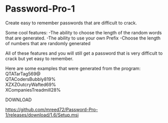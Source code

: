 # Password-Pro-1
 Create easy to remember passwords that are difficult to crack.
 
 Some cool features:
 -The ability to choose the length of the random words that are generated.
 -The ability to use your own Prefix
 -Choose the length of numbers that are randomly generated
 
 All of these features and you will still get a password that is very difficult to crack but yet easy to remember.
 
 Here are some examples that were generated from the program:<br>
 QTATarTag569@<br>
 QTACodersBubbly819%<br>
 XZXZOutcryWafted69%<br>
 XCompaniesTreadmill28%<br>
 
 
 
 DOWNLOAD<br>
 
https://github.com/mreed72/Password-Pro-1/releases/download/1.6/Setup.msi
